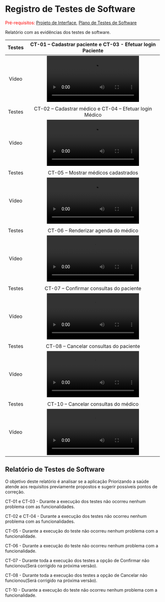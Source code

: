 # Registro de Testes de Software

<span style="color:red">Pré-requisitos: <a href="3-Projeto de Interface.md"> Projeto de Interface</a></span>, <a href="8-Plano de Testes de Software.md"> Plano de Testes de Software</a>

Relatório com as evidências dos testes de software.

| Testes 	| CT-01 – Cadastrar paciente e CT-03 - Efetuar login Paciente |
|:---:	|:---:	|
|	Vídeo 	| <video src="https://user-images.githubusercontent.com/58198111/198903172-20200ed2-f415-474f-9197-aded270c39e4.mp4"> |
|  	|  	|
| Testes 	| CT-02 – Cadastrar médico e CT-04 – Efetuar login Médico	|
|	Vídeo 	| <video src="https://user-images.githubusercontent.com/58198111/198903239-785d28e0-bdd9-40cc-80cf-a8f18cec34e9.mp4"> |
|  	|  	|
| Testes 	| CT-05 – Mostrar médicos cadastrados	|
|	Vídeo 	| <video src="https://user-images.githubusercontent.com/58198111/204144175-ad5eef5a-d690-4209-99aa-d868adc887cf.mp4"> |
|  	|  	|
| Testes 	| CT-06 – Renderizar agenda do médico	|
|	Vídeo 	| <video src="https://user-images.githubusercontent.com/58198111/204144200-d7a6358f-4187-4c36-aee5-ae134523d069.mp4"> |
|  	|  	|
| Testes 	| CT-07 – Confirmar consultas do paciente	|
|	Vídeo 	| <video src="https://user-images.githubusercontent.com/58198111/204144260-757c914a-d078-43fc-9fc9-6ac33fa0e971.mp4"> |
|  	|  	|
| Testes 	| CT-08 – Cancelar consultas do paciente	|
|	Vídeo 	| <video src="https://user-images.githubusercontent.com/58198111/204149600-6c6a83e8-6f4a-488b-bceb-28bc4da805fa.mp4"> |
|  	|  	|
| Testes 	| CT-10 – Cancelar consultas do médico	|
|	Vídeo 	| <video src="https://user-images.githubusercontent.com/58198111/204149609-58576a78-7a6a-4b77-ad4c-1b04b6dec8fd.mp4"> |
  
  <h2>Relatório de Testes de Software</h2>
  
O objetivo deste relatório é analisar se a aplicação Priorizando a saúde atende aos requisitos previamente propostos e sugerir possíveis pontos de correção.

CT-01 e CT-03 - Durante a execução dos testes não ocorreu nenhum problema com as funcionalidades.

CT-02 e CT-04 - Durante a execução dos testes não ocorreu nenhum problema com as funcionalidades.
  
CT-05 - Durante a execução do teste não ocorreu nenhum problema com a funcionalidade.
  
CT-06 - Durante a execução do teste não ocorreu nenhum problema com a funcionalidade.
  
CT-07 - Durante toda a execução dos testes a opção de Confirmar não funcionou(Será corrigido na próxima versão).
  
CT-08 - Durante toda a execução dos testes a opção de Cancelar não funcionou(Será corrigido na próxima versão).
  
CT-10 - Durante a execução do teste não ocorreu nenhum problema com a funcionalidade.






